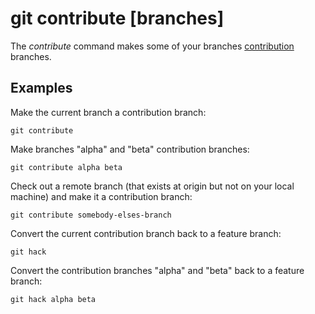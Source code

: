 # git contribute [branches]

The _contribute_ command makes some of your branches
[contribution](../advanced-syncing.md#contribution-branches) branches.

## Examples

Make the current branch a contribution branch:

```fish
git contribute
```

Make branches "alpha" and "beta" contribution branches:

```fish
git contribute alpha beta
```

Check out a remote branch (that exists at origin but not on your local machine)
and make it a contribution branch:

```fish
git contribute somebody-elses-branch
```

Convert the current contribution branch back to a feature branch:

```fish
git hack
```

Convert the contribution branches "alpha" and "beta" back to a feature branch:

```fish
git hack alpha beta
```
